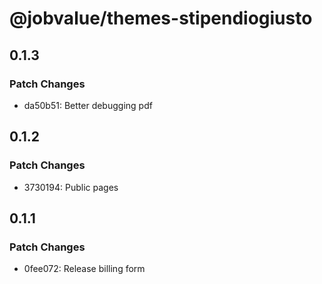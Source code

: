 # @jobvalue/themes-stipendiogiusto

## 0.1.3

### Patch Changes

- da50b51: Better debugging pdf

## 0.1.2

### Patch Changes

- 3730194: Public pages

## 0.1.1

### Patch Changes

- 0fee072: Release billing form

